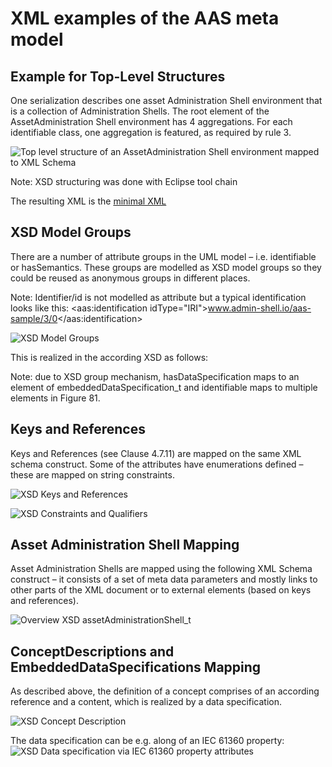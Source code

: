 # XML examples of the AAS meta model

## Example for Top-Level Structures
One serialization describes one asset Administration Shell environment that is a collection of Administration Shells. The root element of the AssetAdministration Shell environment has 4 aggregations. For each identifiable class, one aggregation is featured, as required by rule 3.
  
![Top level structure of an AssetAdministration Shell environment mapped to XML Schema](https://user-images.githubusercontent.com/1814815/147119644-81e19bbf-86cb-41f8-bc56-2f8aca4fb60e.png) 

Note: XSD structuring was done with Eclipse tool chain
  
The resulting XML is the [minimal XML](examples/minimum.xml)

## XSD Model Groups
There are a number of attribute groups in the UML model – i.e. identifiable or hasSemantics. These groups are modelled as XSD model groups so they could be reused as anonymous groups in different places. 

Note: Identifier/id is not modelled as attribute but a typical identification looks like this: <aas:identification idType="IRI">www.admin-shell.io/aas-sample/3/0</aas:identification>

![XSD Model Groups](https://user-images.githubusercontent.com/1814815/147664086-fdc4223c-b389-4d30-9b34-ec066f0ca0fd.png)

This is realized in the according XSD as follows:
<complexType name="assetAdministrationShell_t">
  <sequence>
			<group ref="aas:identifiable"/>
			<group ref="aas:hasDataSpecification"/>
			<element maxOccurs="1" minOccurs="0" name="security" type="abac:security_t"/>
			<element maxOccurs="1" minOccurs="0" name="derivedFrom" type="aas:reference_t"/>
			<element maxOccurs="1" minOccurs="0" name="submodelRefs" type="aas:submodelRefs_t"/>
			<element maxOccurs="1" minOccurs="1" name="assetInformation" type="aas:assetInformation_t"/>
			<element maxOccurs="1" minOccurs="0" name="views" type="aas:views_t"/>
	</sequence>
</complexType>

Note: 	due to XSD group mechanism, hasDataSpecification maps to an element of embeddedDataSpecification_t and identifiable maps to multiple elements in Figure 81.

##	Keys and References
Keys and References (see Clause 4.7.11) are mapped on the same XML schema construct. Some of the attributes have enumerations defined – these are mapped on string constraints.

![XSD Keys and References](https://user-images.githubusercontent.com/1814815/147664192-0b2dbc09-178f-4bf2-98c4-3980febc1b6e.png)

![XSD Constraints and Qualifiers](https://user-images.githubusercontent.com/1814815/147664214-c2b562e5-836f-4c9e-b752-d009d16ba29e.png)

##	Asset Administration Shell Mapping
Asset Administration Shells are mapped using the following XML Schema construct – it consists of a set of meta data parameters and mostly links to other parts of the XML document or to external elements (based on keys and references).

![Overview XSD assetAdministrationShell_t ](https://user-images.githubusercontent.com/1814815/147664319-e33d2d9a-5de5-4a26-8486-db19962bdd78.png)

##	ConceptDescriptions and EmbeddedDataSpecifications Mapping
As described above, the definition of a concept comprises of an according reference and a content, which is realized by a data specification.

![XSD Concept Description](https://user-images.githubusercontent.com/1814815/147664356-3e5b9dc7-339f-474b-a3e3-4fc3bb80ac6f.png)

The data specification can be e.g. along of an IEC 61360 property:
![XSD Data specification via IEC 61360 property attributes ](https://user-images.githubusercontent.com/1814815/147664411-582eefc9-0786-402b-844e-434333f612ed.png)




